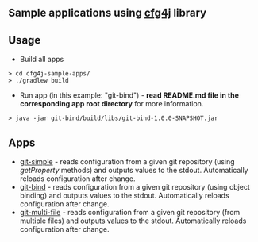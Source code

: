 ## Sample applications using [cfg4j](http://cfg4j.org) library

## Usage
* Build all apps

```
> cd cfg4j-sample-apps/
> ./gradlew build
```

* Run app (in this example: "git-bind") - **read README.md file in the corresponding app root directory** for more information.

```
> java -jar git-bind/build/libs/git-bind-1.0.0-SNAPSHOT.jar
```

## Apps
* [git-simple](git-simple/) - reads configuration from a given git repository (using *getProperty* methods) and outputs values
  to the stdout. Automatically reloads configuration after change.
* [git-bind](git-bind/) - reads configuration from a given git repository (using object binding) and outputs values
   to the stdout. Automatically reloads configuration after change.
* [git-multi-file](git-multi-file/) - reads configuration from a given git repository (from multiple files) and outputs values
  to the stdout. Automatically reloads configuration after change.
